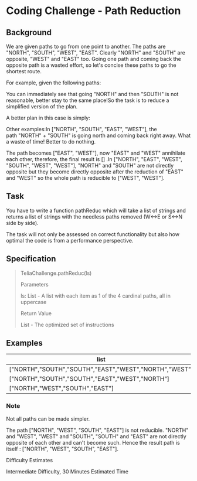 # Coding Challenge - Path Reduction
## Background
We are given paths to go from one point to another. The paths are "NORTH", "SOUTH", "WEST", "EAST". Clearly "NORTH" and "SOUTH" are opposite, "WEST" and "EAST" too. Going one path and coming back the opposite path is a wasted effort, so let's concise these paths to go the shortest route.

For example, given the following paths:

You can immediately see that going "NORTH" and then "SOUTH" is not reasonable, better stay to the same place!So the task is to reduce a simplified version of the plan. 

A better plan in this case is simply:

Other examples:In ["NORTH", "SOUTH", "EAST", "WEST"], the path "NORTH" + "SOUTH" is going north and coming back right away. What a waste of time! Better to do nothing. 

The path becomes ["EAST", "WEST"], now "EAST" and "WEST" annihilate each other, therefore, the final result is [] .In ["NORTH", "EAST", "WEST", "SOUTH", "WEST", "WEST"], "NORTH" and "SOUTH" are not directly opposite but they become directly opposite after the reduction of "EAST" and "WEST" so the whole path is reducible to ["WEST", "WEST"].

## Task
You have to write a function pathReduc which will take a list of strings and returns a list of strings with the needless paths removed (W<->E or S<->N side by side).

The task will not only be assessed on correct functionality but also how optimal the code is from a performance perspective.
## Specification
> TeliaChallenge.pathReduc(ls)
> 
> Parameters
> 
> ls: List<String> - A list with each item as 1 of the 4 cardinal paths, all in uppercase
> 
> Return Value
> 
> List<String> - The optimized set of instructions
> 
## Examples
| list | Return Value|
| ----------- | ----------- |
|["NORTH","SOUTH","SOUTH","EAST","WEST","NORTH","WEST"] | ["WEST"]|
|["NORTH","SOUTH","SOUTH","EAST","WEST","NORTH"] | []|
|["NORTH","WEST","SOUTH","EAST"] | ["NORTH","WEST","SOUTH","EAST"]|


### Note
Not all paths can be made simpler.

The path ["NORTH", "WEST", "SOUTH", "EAST"] is not reducible. "NORTH" and "WEST", "WEST" and "SOUTH", "SOUTH" and "EAST" are not directly opposite of each other and can't become such. Hence the result path is itself : ["NORTH", "WEST", "SOUTH", "EAST"].

Difficulty Estimates

Intermediate Difficulty, 30 Minutes Estimated Time

